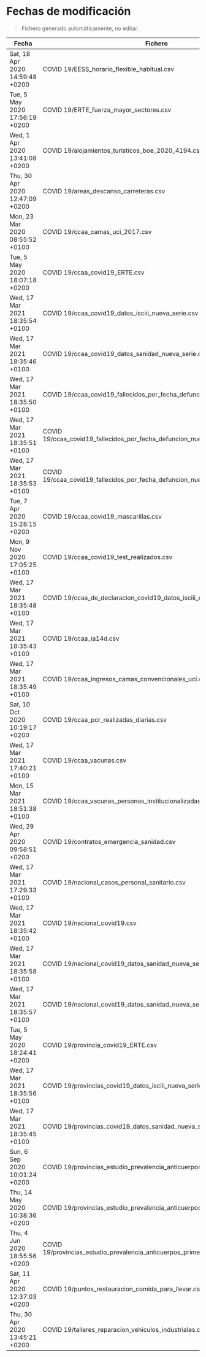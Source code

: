 # Fechas de modificación

> Fichero generado automáticamente, no editar.

| Fecha                           | Fichero                  |
|---------------------------------|--------------------------|
| Sat, 18 Apr 2020 14:59:48 +0200  | COVID 19/EESS_horario_flexible_habitual.csv |
| Tue, 5 May 2020 17:56:19 +0200  | COVID 19/ERTE_fuerza_mayor_sectores.csv |
| Wed, 1 Apr 2020 13:41:08 +0200  | COVID 19/alojamientos_turisticos_boe_2020_4194.csv |
| Thu, 30 Apr 2020 12:47:09 +0200  | COVID 19/areas_descanso_carreteras.csv |
| Mon, 23 Mar 2020 08:55:52 +0100  | COVID 19/ccaa_camas_uci_2017.csv |
| Tue, 5 May 2020 18:07:18 +0200  | COVID 19/ccaa_covid19_ERTE.csv |
| Wed, 17 Mar 2021 18:35:54 +0100  | COVID 19/ccaa_covid19_datos_isciii_nueva_serie.csv |
| Wed, 17 Mar 2021 18:35:46 +0100  | COVID 19/ccaa_covid19_datos_sanidad_nueva_serie.csv |
| Wed, 17 Mar 2021 18:35:50 +0100  | COVID 19/ccaa_covid19_fallecidos_por_fecha_defuncion_nueva_serie.csv |
| Wed, 17 Mar 2021 18:35:51 +0100  | COVID 19/ccaa_covid19_fallecidos_por_fecha_defuncion_nueva_serie_long.csv |
| Wed, 17 Mar 2021 18:35:53 +0100  | COVID 19/ccaa_covid19_fallecidos_por_fecha_defuncion_nueva_serie_original.csv |
| Tue, 7 Apr 2020 15:28:15 +0200  | COVID 19/ccaa_covid19_mascarillas.csv |
| Mon, 9 Nov 2020 17:05:25 +0100  | COVID 19/ccaa_covid19_test_realizados.csv |
| Wed, 17 Mar 2021 18:35:48 +0100  | COVID 19/ccaa_de_declaracion_covid19_datos_isciii_nueva_serie.csv |
| Wed, 17 Mar 2021 18:35:43 +0100  | COVID 19/ccaa_ia14d.csv |
| Wed, 17 Mar 2021 18:35:49 +0100  | COVID 19/ccaa_ingresos_camas_convencionales_uci.csv |
| Sat, 10 Oct 2020 10:19:17 +0200  | COVID 19/ccaa_pcr_realizadas_diarias.csv |
| Wed, 17 Mar 2021 17:40:21 +0100  | COVID 19/ccaa_vacunas.csv |
| Mon, 15 Mar 2021 18:51:38 +0100  | COVID 19/ccaa_vacunas_personas_institucionalizadas.csv |
| Wed, 29 Apr 2020 09:58:51 +0200  | COVID 19/contratos_emergencia_sanidad.csv |
| Wed, 17 Mar 2021 17:29:33 +0100  | COVID 19/nacional_casos_personal_sanitario.csv |
| Wed, 17 Mar 2021 18:35:42 +0100  | COVID 19/nacional_covid19.csv |
| Wed, 17 Mar 2021 18:35:58 +0100  | COVID 19/nacional_covid19_datos_sanidad_nueva_serie.csv |
| Wed, 17 Mar 2021 18:35:57 +0100  | COVID 19/nacional_covid19_datos_sanidad_nueva_serie_grupos_edad.csv |
| Tue, 5 May 2020 18:24:41 +0200  | COVID 19/provincia_covid19_ERTE.csv |
| Wed, 17 Mar 2021 18:35:56 +0100  | COVID 19/provincias_covid19_datos_isciii_nueva_serie.csv |
| Wed, 17 Mar 2021 18:35:45 +0100  | COVID 19/provincias_covid19_datos_sanidad_nueva_serie.csv |
| Sun, 6 Sep 2020 10:01:24 +0200  | COVID 19/provincias_estudio_prevalencia_anticuerpos_final.csv |
| Thu, 14 May 2020 10:38:36 +0200  | COVID 19/provincias_estudio_prevalencia_anticuerpos_primera_ronda.csv |
| Thu, 4 Jun 2020 18:55:56 +0200  | COVID 19/provincias_estudio_prevalencia_anticuerpos_primera_y_segunda_ronda.csv |
| Sat, 11 Apr 2020 12:37:03 +0200  | COVID 19/puntos_restauracion_comida_para_llevar.csv |
| Thu, 30 Apr 2020 13:45:21 +0200  | COVID 19/talleres_reparacion_vehiculos_industriales.csv |
